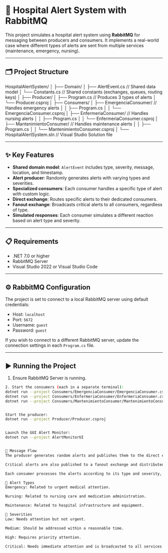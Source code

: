 # 🏥 Hospital Alert System with RabbitMQ

This project simulates a hospital alert system using **RabbitMQ** for messaging between producers and consumers. It implements a real-world case where different types of alerts are sent from multiple services (maintenance, emergency, nursing).

---

## 🗂️ Project Structure

HospitalAlertSystem/
│
├── Domain/
│ ├── AlertEvent.cs // Shared data model
│ └── Constants.cs // Shared constants (exchanges, queues, routing keys)
│
├── Producer/
│ ├── Program.cs // Produces 3 types of alerts
│ └── Producer.csproj
│
├── Consumers/
│ ├── EmergenciaConsumer/ // Handles emergency alerts
│ │ ├── Program.cs
│ │ └── EmergenciaConsumer.csproj
│ ├── EnfermeriaConsumer/ // Handles nursing alerts
│ │ ├── Program.cs
│ │ └── EnfermeriaConsumer.csproj
│ ├── MantenimientoConsumer/ // Handles maintenance alerts
│ │ ├── Program.cs
│ │ └── MantenimientoConsumer.csproj
│
└── HospitalAlertSystem.sln // Visual Studio Solution file


---

## ✨ Key Features

- **Shared domain model**: `AlertEvent` includes type, severity, message, location, and timestamp.
- **Alert producer**: Randomly generates alerts with varying types and severities.
- **Specialized consumers**: Each consumer handles a specific type of alert with custom logic.
- **Direct exchange**: Routes specific alerts to their dedicated consumers.
- **Fanout exchange**: Broadcasts critical alerts to all consumers, regardless of type.
- **Simulated responses**: Each consumer simulates a different reaction based on alert type and severity.

---

## 📋 Requirements

- .NET 7.0 or higher  
- RabbitMQ Server  
- Visual Studio 2022 or Visual Studio Code

---

## ⚙️ RabbitMQ Configuration

The project is set to connect to a local RabbitMQ server using default credentials:
- Host: `localhost`  
- Port: `5672`  
- Username: `guest`  
- Password: `guest`

If you wish to connect to a different RabbitMQ server, update the connection settings in each `Program.cs` file.

---

## ▶️ Running the Project

1. Ensure RabbitMQ Server is running.


```bash
2. Start the consumers (each in a separate terminal):
dotnet run --project Consumers/EmergenciaConsumer/EmergenciaConsumer.csproj
dotnet run --project Consumers/EnfermeriaConsumer/EnfermeriaConsumer.csproj
dotnet run --project Consumers/MantenimientoConsumer/MantenimientoConsumer.csproj


Start the producer:
dotnet run --project Producer/Producer.csproj


Launch the GUI Alert Monitor:
dotnet run --project AlertMonitorUI


🔄 Message Flow
The producer generates random alerts and publishes them to the direct exchange with the appropriate routing key.

Critical alerts are also published to a fanout exchange and distributed to all consumers.

Each consumer processes the alerts according to its type and severity, simulating a response.

🚨 Alert Types
Emergency: Related to urgent medical attention.

Nursing: Related to nursing care and medication administration.

Maintenance: Related to hospital infrastructure and equipment.

📶 Severities
Low: Needs attention but not urgent.

Medium: Should be addressed within a reasonable time.

High: Requires priority attention.

Critical: Needs immediate attention and is broadcasted to all services.
